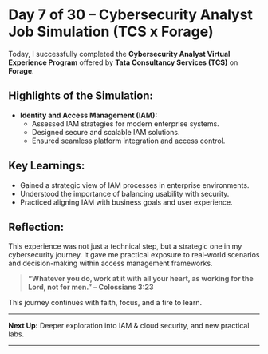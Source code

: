# Day 7 of 30 – Cybersecurity Analyst Job Simulation (TCS x Forage)

Today, I successfully completed the **Cybersecurity Analyst Virtual Experience Program** offered by **Tata Consultancy Services (TCS)** on **Forage**.

## Highlights of the Simulation:

- **Identity and Access Management (IAM):**
  - Assessed IAM strategies for modern enterprise systems.
  - Designed secure and scalable IAM solutions.
  - Ensured seamless platform integration and access control.

## Key Learnings:

- Gained a strategic view of IAM processes in enterprise environments.
- Understood the importance of balancing usability with security.
- Practiced aligning IAM with business goals and user experience.

## Reflection:

This experience was not just a technical step, but a strategic one in my cybersecurity journey. It gave me practical exposure to real-world scenarios and decision-making within access management frameworks.

> **“Whatever you do, work at it with all your heart, as working for the Lord, not for men.” – Colossians 3:23**

This journey continues with faith, focus, and a fire to learn.

---

**Next Up:** Deeper exploration into IAM & cloud security, and new practical labs.

---
